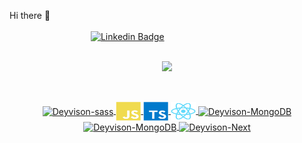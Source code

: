 
 <div >
 
Hi there 👋 
&nbsp;&nbsp;&nbsp;&nbsp;&nbsp;&nbsp;&nbsp;&nbsp;&nbsp;&nbsp;&nbsp;&nbsp;&nbsp;&nbsp;&nbsp;&nbsp;&nbsp;&nbsp;&nbsp;&nbsp;&nbsp;&nbsp;&nbsp;&nbsp;&nbsp;&nbsp;&nbsp;&nbsp;&nbsp;&nbsp;&nbsp;&nbsp;&nbsp;&nbsp;&nbsp;&nbsp;&nbsp;&nbsp;&nbsp;&nbsp;&nbsp;&nbsp;&nbsp;&nbsp;&nbsp;&nbsp;&nbsp;&nbsp;&nbsp;&nbsp;&nbsp;&nbsp;&nbsp;&nbsp;&nbsp;&nbsp;&nbsp;&nbsp;&nbsp;&nbsp;&nbsp;&nbsp;&nbsp;&nbsp;&nbsp;&nbsp;&nbsp;&nbsp;&nbsp;&nbsp;&nbsp;&nbsp;&nbsp;&nbsp;&nbsp;&nbsp;&nbsp;&nbsp;&nbsp;&nbsp;&nbsp;&nbsp;&nbsp;&nbsp;&nbsp;&nbsp;&nbsp;&nbsp;&nbsp;&nbsp;&nbsp;&nbsp;&nbsp;&nbsp;&nbsp;&nbsp;&nbsp;&nbsp;&nbsp;&nbsp;&nbsp;&nbsp;&nbsp;&nbsp;&nbsp;&nbsp;&nbsp;&nbsp;&nbsp;&nbsp;&nbsp;&nbsp;&nbsp;&nbsp;&nbsp;&nbsp;&nbsp;&nbsp;&nbsp;&nbsp;&nbsp;&nbsp;&nbsp;&nbsp;&nbsp;&nbsp;&nbsp;&nbsp;&nbsp;&nbsp;&nbsp;&nbsp;&nbsp;&nbsp;&nbsp;&nbsp;&nbsp;&nbsp;&nbsp;&nbsp;&nbsp;&nbsp;&nbsp;&nbsp;&nbsp;&nbsp;&nbsp;&nbsp;&nbsp;&nbsp;&nbsp;&nbsp;&nbsp;&nbsp;&nbsp;&nbsp;&nbsp;&nbsp;&nbsp;&nbsp;
[![Linkedin Badge](https://img.shields.io/badge/-Deyvison%20Costa-blue?style=flat-square&logo=Linkedin&logoColor=white&link=https://www.linkedin.com/in/deyvisonccosta/)](https://www.linkedin.com/in/deyvisonccosta/)  
 
 </div>
 
 
 <br>
  
  <div align="center" >
  <a href="https://github.com/DeyvisonCost"> 
<!--   <img height="160em" src="https://github-readme-stats.vercel.app/api?username=DeyvisonCost&show_icons=true&theme=dracula&include_all_commits=true&count_private=true"/> <br> -->
  <img height="160em" src="https://github-readme-stats.vercel.app/api/top-langs/?username=DeyvisonCost&layout=compact&langs_count=7&theme=dracula"/>
</div>
 
 ##
 
 <div align="center"  style="display: inline_block"><br>
  
  <img align="center" alt="Deyvison-sass" height="30" width="40" src="https://www.vectorlogo.zone/logos/sass-lang/sass-lang-icon.svg">
  <img align="center" alt="Deyvison-Js" height="30" width="40" src="https://raw.githubusercontent.com/devicons/devicon/master/icons/javascript/javascript-plain.svg">
  <img align="center" alt="Deyvison-Ts" height="30" width="40" src="https://raw.githubusercontent.com/devicons/devicon/master/icons/typescript/typescript-plain.svg">
  <img align="center" alt="Deyvison-React" height="30" width="40" src="https://raw.githubusercontent.com/devicons/devicon/master/icons/react/react-original.svg">
  <img align="center" alt="Deyvison-MongoDB" height="30" width="40" src=https://www.vectorlogo.zone/logos/nodejs/nodejs-icon.svg>
  <img align="center" alt="Deyvison-MongoDB" height="30" width="40" src=https://www.vectorlogo.zone/logos/mongodb/mongodb-icon.svg>
  <img align="center" alt="Deyvison-Next" height="30" width="40" src=https://ui-lib.com/blog/wp-content/uploads/2021/12/nextjs-boilerplate-logo.png>
  
</div>
 
 <br>
 
 
 
 


